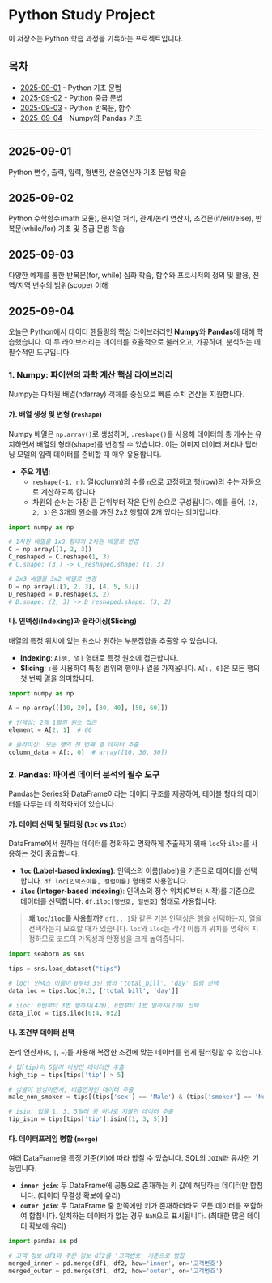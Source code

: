 # Python Study Project

이 저장소는 Python 학습 과정을 기록하는 프로젝트입니다.

## 목차

- [2025-09-01](#2025-09-01) - Python 기초 문법
- [2025-09-02](#2025-09-02) - Python 중급 문법
- [2025-09-03](#2025-09-03) - Python 반복문, 함수
- [2025-09-04](#2025-09-04) - Numpy와 Pandas 기초

---

## 2025-09-01
Python 변수, 출력, 입력, 형변환, 산술연산자 기초 문법 학습

## 2025-09-02
Python 수학함수(math 모듈), 문자열 처리, 관계/논리 연산자, 조건문(if/elif/else), 반복문(while/for) 기초 및 중급 문법 학습

## 2025-09-03
다양한 예제를 통한 반복문(for, while) 심화 학습, 함수와 프로시저의 정의 및 활용, 전역/지역 변수의 범위(scope) 이해

## 2025-09-04

오늘은 Python에서 데이터 핸들링의 핵심 라이브러리인 **Numpy**와 **Pandas**에 대해 학습했습니다. 이 두 라이브러리는 데이터를 효율적으로 불러오고, 가공하며, 분석하는 데 필수적인 도구입니다.

### 1. Numpy: 파이썬의 과학 계산 핵심 라이브러리

Numpy는 다차원 배열(ndarray) 객체를 중심으로 빠른 수치 연산을 지원합니다.

#### 가. 배열 생성 및 변형 (`reshape`)

Numpy 배열은 `np.array()`로 생성하며, `.reshape()`를 사용해 데이터의 총 개수는 유지하면서 배열의 형태(shape)를 변경할 수 있습니다. 이는 이미지 데이터 처리나 딥러닝 모델의 입력 데이터를 준비할 때 매우 유용합니다.

- **주요 개념**:
  - `reshape(-1, n)`: 열(column)의 수를 `n`으로 고정하고 행(row)의 수는 자동으로 계산하도록 합니다.
  - 차원의 순서는 가장 큰 단위부터 작은 단위 순으로 구성됩니다. 예를 들어, `(2, 2, 3)`은 3개의 원소를 가진 2x2 행렬이 2개 있다는 의미입니다.

```python
import numpy as np

# 1차원 배열을 1x3 형태의 2차원 배열로 변경
C = np.array([1, 2, 3])
C_reshaped = C.reshape(1, 3)
# C.shape: (3,) -> C_reshaped.shape: (1, 3)

# 2x3 배열을 3x2 배열로 변경
D = np.array([[1, 2, 3], [4, 5, 6]])
D_reshaped = D.reshape(3, 2)
# D.shape: (2, 3) -> D_reshaped.shape: (3, 2)
```

#### 나. 인덱싱(Indexing)과 슬라이싱(Slicing)

배열의 특정 위치에 있는 원소나 원하는 부분집합을 추출할 수 있습니다.

- **Indexing**: `A[행, 열]` 형태로 특정 원소에 접근합니다.
- **Slicing**: `:`을 사용하여 특정 범위의 행이나 열을 가져옵니다. `A[:, 0]`은 모든 행의 첫 번째 열을 의미합니다.

```python
import numpy as np

A = np.array([[10, 20], [30, 40], [50, 60]])

# 인덱싱: 2행 1열의 원소 접근
element = A[2, 1]  # 60

# 슬라이싱: 모든 행의 첫 번째 열 데이터 추출
column_data = A[:, 0]  # array([10, 30, 50])
```

### 2. Pandas: 파이썬 데이터 분석의 필수 도구

Pandas는 Series와 DataFrame이라는 데이터 구조를 제공하여, 테이블 형태의 데이터를 다루는 데 최적화되어 있습니다.

#### 가. 데이터 선택 및 필터링 (`loc` vs `iloc`)

DataFrame에서 원하는 데이터를 정확하고 명확하게 추출하기 위해 `loc`와 `iloc`를 사용하는 것이 중요합니다.

- **`loc` (Label-based indexing)**: 인덱스의 이름(label)을 기준으로 데이터를 선택합니다. `df.loc[인덱스이름, 컬럼이름]` 형태로 사용합니다.
- **`iloc` (Integer-based indexing)**: 인덱스의 정수 위치(0부터 시작)를 기준으로 데이터를 선택합니다. `df.iloc[행번호, 열번호]` 형태로 사용합니다.

> **왜 `loc`/`iloc`를 사용할까?**
> `df[...]`와 같은 기본 인덱싱은 행을 선택하는지, 열을 선택하는지 모호할 때가 있습니다. `loc`와 `iloc`는 각각 이름과 위치를 명확히 지정하므로 코드의 가독성과 안정성을 크게 높여줍니다.

```python
import seaborn as sns

tips = sns.load_dataset("tips")

# loc: 인덱스 이름이 0부터 3인 행의 'total_bill', 'day' 컬럼 선택
data_loc = tips.loc[0:3, ['total_bill', 'day']]

# iloc: 0번부터 3번 행까지(4개), 0번부터 1번 열까지(2개) 선택
data_iloc = tips.iloc[0:4, 0:2]
```

#### 나. 조건부 데이터 선택

논리 연산자(`&`, `|`, `~`)를 사용해 복잡한 조건에 맞는 데이터를 쉽게 필터링할 수 있습니다.

```python
# 팁(tip)이 5달러 이상인 데이터만 추출
high_tip = tips[tips['tip'] > 5]

# 성별이 남성이면서, 비흡연자인 데이터 추출
male_non_smoker = tips[(tips['sex'] == 'Male') & (tips['smoker'] == 'No')]

# isin: 팁을 1, 3, 5달러 중 하나로 지불한 데이터 추출
tip_isin = tips[tips['tip'].isin([1, 3, 5])]
```

#### 다. 데이터프레임 병합 (`merge`)

여러 DataFrame을 특정 기준(키)에 따라 합칠 수 있습니다. SQL의 `JOIN`과 유사한 기능입니다.

- **`inner join`**: 두 DataFrame에 공통으로 존재하는 키 값에 해당하는 데이터만 합칩니다. (데이터 무결성 확보에 유리)
- **`outer join`**: 두 DataFrame 중 한쪽에만 키가 존재하더라도 모든 데이터를 포함하여 합칩니다. 일치하는 데이터가 없는 경우 `NaN`으로 표시됩니다. (최대한 많은 데이터 확보에 유리)

```python
import pandas as pd

# 고객 정보 df1과 주문 정보 df2를 '고객번호' 기준으로 병합
merged_inner = pd.merge(df1, df2, how='inner', on='고객번호')
merged_outer = pd.merge(df1, df2, how='outer', on='고객번호')
```
